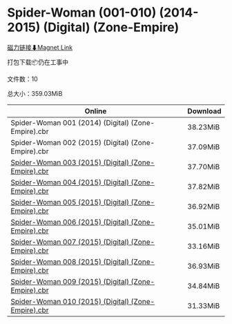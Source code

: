 # Spider-Woman (001-010) (2014-2015) (Digital) (Zone-Empire)

[磁力链接⬇Magnet Link](magnet:?xt=urn:btih:b70d3bc2d907a4aa498caebfbccb291b1dc7a247&dn=Spider-Woman%20%28001-010%29%20%282014-2015%29%20%28Digital%29%20%28Zone-Empire%29)

打包下载📦仍在工事中

文件数：10

总大小：359.03MiB

Online | Download
--- | ---
Spider-Woman 001 (2014) (Digital) (Zone-Empire).cbr | 38.23MiB
Spider-Woman 002 (2015) (Digital) (Zone-Empire).cbr | 37.09MiB
[Spider-Woman 003 (2015) (Digital) (Zone-Empire).cbr](https://github.com/alicewish/markdown/blob/master/comic/Spider-Woman-003-2015-Digital-Zone-Empire-cbr.md) | 37.70MiB
[Spider-Woman 004 (2015) (Digital) (Zone-Empire).cbr](https://github.com/alicewish/markdown/blob/master/comic/Spider-Woman-004-2015-Digital-Zone-Empire-cbr.md) | 37.82MiB
[Spider-Woman 005 (2015) (Digital) (Zone-Empire).cbr](https://github.com/alicewish/markdown/blob/master/comic/Spider-Woman-005-2015-Digital-Zone-Empire-cbr.md) | 36.92MiB
[Spider-Woman 006 (2015) (Digital) (Zone-Empire).cbr](https://github.com/alicewish/markdown/blob/master/comic/Spider-Woman-006-2015-Digital-Zone-Empire-cbr.md) | 35.01MiB
[Spider-Woman 007 (2015) (Digital) (Zone-Empire).cbr](https://github.com/alicewish/markdown/blob/master/comic/Spider-Woman-007-2015-Digital-Zone-Empire-cbr.md) | 33.16MiB
[Spider-Woman 008 (2015) (Digital) (Zone-Empire).cbr](https://github.com/alicewish/markdown/blob/master/comic/Spider-Woman-008-2015-Digital-Zone-Empire-cbr.md) | 36.93MiB
[Spider-Woman 009 (2015) (Digital) (Zone-Empire).cbr](https://github.com/alicewish/markdown/blob/master/comic/Spider-Woman-009-2015-Digital-Zone-Empire-cbr.md) | 34.84MiB
[Spider-Woman 010 (2015) (Digital) (Zone-Empire).cbr](https://github.com/alicewish/markdown/blob/master/comic/Spider-Woman-010-2015-Digital-Zone-Empire-cbr.md) | 31.33MiB